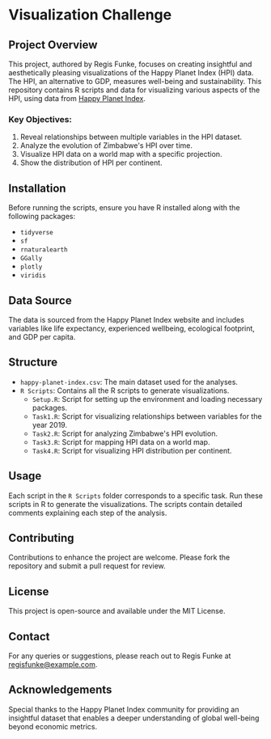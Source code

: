 # Visualization Challenge

## Project Overview

This project, authored by Regis Funke, focuses on creating insightful and aesthetically pleasing visualizations of the Happy Planet Index (HPI) data. The HPI, an alternative to GDP, measures well-being and sustainability. This repository contains R scripts and data for visualizing various aspects of the HPI, using data from [Happy Planet Index](https://happyplanetindex.org).

### Key Objectives:
1. Reveal relationships between multiple variables in the HPI dataset.
2. Analyze the evolution of Zimbabwe's HPI over time.
3. Visualize HPI data on a world map with a specific projection.
4. Show the distribution of HPI per continent.

## Installation

Before running the scripts, ensure you have R installed along with the following packages:
- `tidyverse`
- `sf`
- `rnaturalearth`
- `GGally`
- `plotly`
- `viridis`

## Data Source

The data is sourced from the Happy Planet Index website and includes variables like life expectancy, experienced wellbeing, ecological footprint, and GDP per capita.

## Structure

- `happy-planet-index.csv`: The main dataset used for the analyses.
- `R Scripts`: Contains all the R scripts to generate visualizations.
  - `Setup.R`: Script for setting up the environment and loading necessary packages.
  - `Task1.R`: Script for visualizing relationships between variables for the year 2019.
  - `Task2.R`: Script for analyzing Zimbabwe's HPI evolution.
  - `Task3.R`: Script for mapping HPI data on a world map.
  - `Task4.R`: Script for visualizing HPI distribution per continent.

## Usage

Each script in the `R Scripts` folder corresponds to a specific task. Run these scripts in R to generate the visualizations. The scripts contain detailed comments explaining each step of the analysis.

## Contributing

Contributions to enhance the project are welcome. Please fork the repository and submit a pull request for review.

## License

This project is open-source and available under the MIT License.

## Contact

For any queries or suggestions, please reach out to Regis Funke at [regisfunke@example.com](mailto:regisfunke@example.com).

## Acknowledgements

Special thanks to the Happy Planet Index community for providing an insightful dataset that enables a deeper understanding of global well-being beyond economic metrics.
